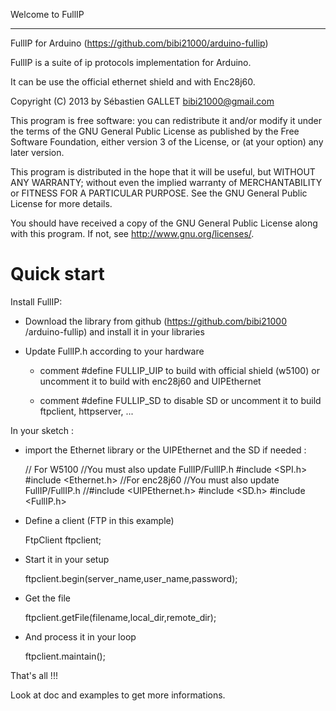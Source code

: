 
Welcome to FullIP
*****************

FullIP for Arduino (https://github.com/bibi21000/arduino-fullip)

FullIP is a suite of ip protocols implementation for Arduino.

It can be use the official ethernet shield and with Enc28j60.

Copyright (C) 2013 by Sébastien GALLET <bibi21000@gmail.com>

This program is free software: you can redistribute it and/or modify
it under the terms of the GNU General Public License as published by
the Free Software Foundation, either version 3 of the License, or (at
your option) any later version.

This program is distributed in the hope that it will be useful, but
WITHOUT ANY WARRANTY; without even the implied warranty of
MERCHANTABILITY or FITNESS FOR A PARTICULAR PURPOSE.  See the GNU
General Public License for more details.

You should have received a copy of the GNU General Public License
along with this program.  If not, see <http://www.gnu.org/licenses/>.


Quick start
===========

Install FullIP:

* Download the library from github (https://github.com/bibi21000
  /arduino-fullip) and install it in your libraries

* Update FullIP.h according to your hardware

     * comment #define FULLIP_UIP to build with official shield
       (w5100) or uncomment it to build with enc28j60 and UIPEthernet

     * comment #define FULLIP_SD to disable SD or uncomment it to
       build ftpclient, httpserver, ...

In your sketch :

* import the Ethernet library or the UIPEthernet and the SD if needed
  :

   // For W5100
   //You must also update FullIP/FullIP.h
   #include <SPI.h>
   #include <Ethernet.h>
   //For enc28j60
   //You must also update FullIP/FullIP.h
   //#include <UIPEthernet.h>
   #include <SD.h>
   #include <FullIP.h>

* Define a client (FTP in this example)

   FtpClient ftpclient;

* Start it in your setup

   ftpclient.begin(server_name,user_name,password);

* Get the file

   ftpclient.getFile(filename,local_dir,remote_dir);

* And process it in your loop

   ftpclient.maintain();

That's all !!!

Look at doc and examples to get more informations.
